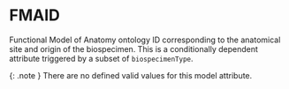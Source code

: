 # FMAID
Functional Model of Anatomy ontology ID corresponding to the anatomical site and origin of the biospecimen. This is a conditionally dependent attribute triggered by a subset of `biospecimenType`.


{: .note }
There are no defined valid values for this model attribute.
